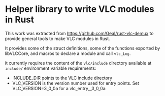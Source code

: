 # Helper library to write VLC modules in Rust

This work was extracted from https://github.com/Geal/rust-vlc-demux to provide general tools to make VLC modules in Rust.

It provides some of the struct definitions, some of the functions exported by libVLCCore, and macros to declare a module and call `vlc_Log`.

it currently requires the content of the `vlc/include` directory available at `include/`
environment variable requirements:

- INCLUDE_DIR points to the VLC include directory
- VLC_VERSION is the version number used for entry points. Set VLC_VERSION=3_0_0a for a vlc_entry__3_0_0a

